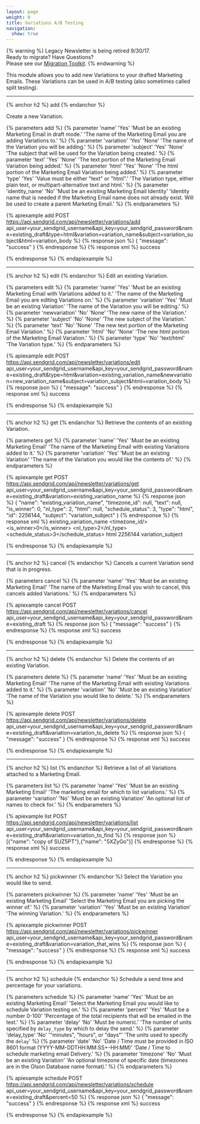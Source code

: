 ```yaml
---
layout: page
weight: 0
title: Variations A/B Testing
navigation:
  show: true
---
```


{% warning %}
Legacy Newsletter is being retired 9/30/17.<br />
Ready to migrate? Have Questions?<br />
Please see our [Migration Toolkit]({{root_url}}/User_Guide/Legacy_Newsletter/Legacy_Newsletter_Migration/index.html).
{% endwarning %}

This module allows you to add new Variations to your drafted Marketing Emails. These Variations can be used in A/B testing (also sometimes called split testing).

---

{% anchor h2 %}
add
{% endanchor %}

Create a new Variation.

{% parameters add %}
{% parameter 'name' 'Yes' 'Must be an existing Marketing Email in draft mode.' 'The name of the Marketing Email you are adding Variations to.' %}
{% parameter 'variation' 'Yes' 'None' 'The name of the Variation you will be adding.' %}
{% parameter 'subject' 'Yes' 'None' 'The subject that will be used for the Variation being created.' %}
{% parameter 'text' 'Yes' 'None' 'The text portion of the Marketing Email Variation being added.' %}
{% parameter 'html' 'Yes' 'None' 'The html portion of the Marketing Email Variation being added.' %}
{% parameter 'type' 'Yes' 'Value must be either "text" or "html".' 'The Variation type, either plain text, or multipart-alternative text and html.' %}
{% parameter 'identity_name' 'No' 'Must be an existing Marketing Email Identity' 'Identity name that is needed if the Marketing Email name does not already exist. Will be used to create a parent Marketing Email.' %}
{% endparameters %}

{% apiexample add POST https://api.sendgrid.com/api/newsletter/variations/add api_user=your_sendgrid_username&api_key=your_sendgrid_password&name=existing_draft&type=html&variation=variation_name&subject=variation_subject&html=variation_body %}
{% response json %}
{
"message": "success"
}
{% endresponse %}
{% response xml %}
<result>
<message>success</message>
</result>

{% endresponse %}
{% endapiexample %}

---

{% anchor h2 %}
edit
{% endanchor %}
Edit an existing Variation.

{% parameters edit %}
{% parameter 'name' 'Yes' 'Must be an existing Marketing Email with Variations added to it.' 'The name of the Marketing Email you are editing Variations on.' %}
{% parameter 'variation' 'Yes' 'Must be an existing Variation' 'The name of the Variation you will be editing.' %}
{% parameter 'newvariation' 'No' 'None' 'The new name of the Variation.' %}
{% parameter 'subject' 'No' 'None' 'The new subject of the Variation.' %}
{% parameter 'text' 'No' 'None' 'The new text portion of the Marketing Email Variation.' %}
{% parameter 'html' 'No' 'None' 'The new html portion of the Marketing Email Variation.' %}
{% parameter 'type' 'No' 'text/html' 'The Variation type.' %}
{% endparameters %}

{% apiexample edit POST https://api.sendgrid.com/api/newsletter/variations/edit api_user=your_sendgrid_username&api_key=your_sendgrid_password&name=existing_draft&type=html&variation=existing_variation_name&newvariation=new_variation_name&subject=variation_subject&html=variation_body %}
{% response json %}
{
"message": "success"
}
{% endresponse %}
{% response xml %}
<result>
<message>success</message>
</result>

{% endresponse %}
{% endapiexample %}

---

{% anchor h2 %}
get
{% endanchor %}
Retrieve the contents of an existing Variation.

{% parameters get %}
{% parameter 'name' 'Yes' 'Must be an existing Marketing Email' 'The name of the Marketing Email with existing Variations added to it.' %}
{% parameter 'variation' 'Yes' 'Must be an existing Variation' 'The name of the Variation you would like the contents of.' %}
{% endparameters %}

{% apiexample get POST https://api.sendgrid.com/api/newsletter/variations/get api_user=your_sendgrid_username&api_key=your_sendgrid_password&name=existing_draft&variation=existing_variation_name %}
{% response json %}
{
"name": "existing_variation_name",
"timezone_id": null,
"text": null,
"is_winner": 0,
"nl_type": 2,
"html": null,
"schedule_status": 3,
"type": "html",
"id": 2256144,
"subject": "variation_subject"
}
{% endresponse %}
{% response xml %}
<variation>
<name>existing_variation_name</name>
<timezone_id/>
<text/>
<is_winner>0</is_winner>
<nl_type>2</nl_type>
<schedule_status>3</schedule_status>
<type>html</type>
<id>2256144</id>
<subject>variation_subject</subject>
</variation>

{% endresponse %}
{% endapiexample %}

---

{% anchor h2 %}
cancel
{% endanchor %}
Cancels a current Variation send that is in progress.

{% parameters cancel %}
{% parameter 'name' 'Yes' 'Must be an existing Marketing Email' 'The name of the Marketing Email you wish to cancel, this cancels added Variations.' %}
{% endparameters %}

{% apiexample cancel POST https://api.sendgrid.com/api/newsletter/variations/cancel api_user=your_sendgrid_username&api_key=your_sendgrid_password&name=existing_draft %}
{% response json %}
{
"message": "success"
}
{% endresponse %}
{% response xml %}
<result>
<message>success</message>
</result>

{% endresponse %}
{% endapiexample %}

---

{% anchor h2 %}
delete
{% endanchor %}
Delete the contents of an existing Variation.

{% parameters delete %}
{% parameter 'name' 'Yes' 'Must be an existing Marketing Email' 'The name of the Marketing Email with existing Variations added to it.' %}
{% parameter 'variation' 'No' 'Must be an existing Variation' 'The name of the Variation you would like to delete.' %}
{% endparameters %}

{% apiexample delete POST https://api.sendgrid.com/api/newsletter/variations/delete api_user=your_sendgrid_username&api_key=your_sendgrid_password&name=existing_draft&variation=variation_to_delete %}
{% response json %}
{
"message": "success"
}
{% endresponse %}
{% response xml %}
<result>
<message>success</message>
</result>

{% endresponse %}
{% endapiexample %}

---

{% anchor h2 %}
list
{% endanchor %}
Retrieve a list of all Variations attached to a Marketing Email.

{% parameters list %}
{% parameter 'name' 'Yes' 'Must be an existing Marketing Email' 'The marketing email for which to list variations.' %}
{% parameter 'variation' 'No' 'Must be an existing Variation' 'An optional list of names to check for.' %}
{% endparameters %}

{% apiexample list POST https://api.sendgrid.com/api/newsletter/variations/list api_user=your_sendgrid_username&api_key=your_sendgrid_password&name=existing_draft&variation=variation_to_find %}
{% response json %}
[{"name": "copy of SUZ5PT"},{"name": "5XZyGo"}]
{% endresponse %}
{% response xml %}
<result>
<message>success</message>
</result>

{% endresponse %}
{% endapiexample %}

---

{% anchor h2 %}
pickwinner
{% endanchor %}
Select the Variation you would like to send.

{% parameters pickwinner %}
{% parameter 'name' 'Yes' 'Must be an existing Marketing Email' 'Select the Marketing Email you are picking the winner of.' %}
{% parameter 'variation' 'Yes' 'Must be an existing Variation' 'The winning Variation.' %}
{% endparameters %}

{% apiexample pickwinner POST https://api.sendgrid.com/api/newsletter/variations/pickwinner api_user=your_sendgrid_username&api_key=your_sendgrid_password&name=existing_draft&variation=variation_that_wins %}
{% response json %}
{
"message": "success"
}
{% endresponse %}
{% response xml %}
<result>
<message>success</message>
</result>

{% endresponse %}
{% endapiexample %}

---

{% anchor h2 %}
schedule
{% endanchor %}
Schedule a send time and percentage for your variations.

{% parameters schedule %}
{% parameter 'name' 'Yes' 'Must be an existing Marketing Email' 'Select the Marketing Email you would like to schedule Variation testing on.' %}
{% parameter 'percent' 'Yes' 'Must be a number 0-100' 'Percentage of the total recipients that will be emailed in the test.' %}
{% parameter 'delay' 'No' 'Must be numeric.' 'The number of units specified by <code>delay_type</code> by which to delay the send.' %}
{% parameter 'delay_type' 'No' '"minutes", "hours", or "days"' 'The units used to specify the <code>delay</code>' %}
{% parameter 'date' 'No' 'Date / Time must be provided in ISO 8601 format (YYYY-MM-DDTHH:MM:SS+-HH:MM)' 'Date / Time to schedule marketing email Delivery.' %}
{% parameter 'timezone' 'No' 'Must be an existing Variation' 'An optional timezone of specific date (timezones are in the Olson Database name format).' %}
{% endparameters %}

{% apiexample schedule POST https://api.sendgrid.com/api/newsletter/variations/schedule api_user=your_sendgrid_username&api_key=your_sendgrid_password&name=existing_draft&percent=50 %}
{% response json %}
{
"message": "success"
}
{% endresponse %}
{% response xml %}
<result>
<message>success</message>
</result>

{% endresponse %}
{% endapiexample %}
